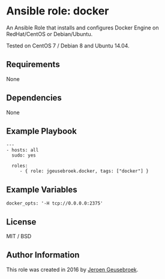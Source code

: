 # Ansible role: docker

An Ansible Role that installs and configures Docker Engine on RedHat/CentOS or Debian/Ubuntu.

Tested on CentOS 7 / Debian 8 and Ubuntu 14.04.

## Requirements

None

## Dependencies

None

## Example Playbook

    ---
    - hosts: all
      sudo: yes

      roles:
         - { role: jgeusebroek.docker, tags: ["docker"] }

## Example Variables

    docker_opts: '-H tcp://0.0.0.0:2375'
      
## License

MIT / BSD

## Author Information

This role was created in 2016 by [Jeroen Geusebroek](http://jeroengeusebroek.nl/).
